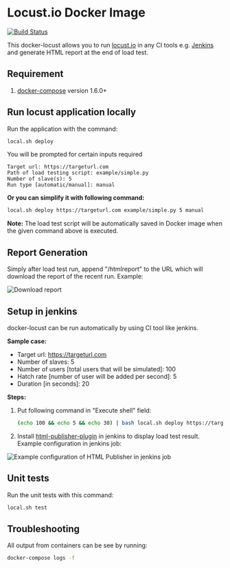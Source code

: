 Locust.io Docker Image
======================

[![Build Status](https://travis-ci.org/zalando-incubator/docker-locust.svg?branch=master)](https://travis-ci.org/zalando-incubator/docker-locust)


This docker-locust allows you to run [locust.io] in any CI tools e.g. [Jenkins] and generate HTML report at the end of load test.

Requirement
-----------
1. [docker-compose] version 1.6.0+

Run locust application locally
------------------------------

Run the application with the command:

```bash
local.sh deploy
```

You will be prompted for certain inputs required

```
Target url: https://targeturl.com
Path of load testing script: example/simple.py
Number of slave(s): 5
Run type [automatic/manual]: manual
```

**Or you can simplify it with following command:**

```bash
local.sh deploy https://targeturl.com example/simple.py 5 manual
```

**Note:**
The load test script will be automatically saved in Docker image when the given command above is executed.

Report Generation
-----------------

Simply after load test run, append "/htmlreport" to the URL which will download the report of the recent run. Example:

![][Download report]

Setup in jenkins
----------------

docker-locust can be run automatically by using CI tool like jenkins.

**Sample case:**

- Target url: https://targeturl.com
- Number of slaves: 5
- Number of users [total users that will be simulated]: 100
- Hatch rate [number of user will be added per second]: 5
- Duration [in seconds]: 20

**Steps:**

1. Put following command in "Execute shell" field:

	```bash
	(echo 100 && echo 5 && echo 30) | bash local.sh deploy https://targeturl.com example/simple.py 5 automatic
	```

2. Install [html-publisher-plugin] in jenkins to display load test result. Example configuration in jenkins job:

 ![][HTML-Publisher configuration]

Unit tests
----------

Run the unit tests with this command:

```bash
local.sh test
```

Troubleshooting
---------------

All output from containers can be see by running:

```bash
docker-compose logs -f
```

[locust.io]: <http://locust.io>
[Jenkins]: <https://jenkins.io>
[docker-compose]: <https://docs.docker.com/compose/install/>
[html-publisher-plugin]: <https://wiki.jenkins-ci.org/display/JENKINS/HTML+Publisher+Plugin>
[Download report]: <images/download_report.png> "Download report"
[HTML-Publisher configuration]: <images/usage_html_publisher.png> "Example configuration of HTML Publisher in jenkins job"
